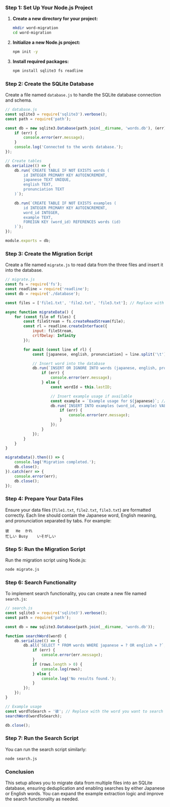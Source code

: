 ### Step 1: Set Up Your Node.js Project

1. **Create a new directory for your project:**
   ```bash
   mkdir word-migration
   cd word-migration
   ```

2. **Initialize a new Node.js project:**
   ```bash
   npm init -y
   ```

3. **Install required packages:**
   ```bash
   npm install sqlite3 fs readline
   ```

### Step 2: Create the SQLite Database

Create a file named `database.js` to handle the SQLite database connection and schema.

```javascript
// database.js
const sqlite3 = require('sqlite3').verbose();
const path = require('path');

const db = new sqlite3.Database(path.join(__dirname, 'words.db'), (err) => {
    if (err) {
        console.error(err.message);
    }
    console.log('Connected to the words database.');
});

// Create tables
db.serialize(() => {
    db.run(`CREATE TABLE IF NOT EXISTS words (
        id INTEGER PRIMARY KEY AUTOINCREMENT,
        japanese TEXT UNIQUE,
        english TEXT,
        pronunciation TEXT
    )`);

    db.run(`CREATE TABLE IF NOT EXISTS examples (
        id INTEGER PRIMARY KEY AUTOINCREMENT,
        word_id INTEGER,
        example TEXT,
        FOREIGN KEY (word_id) REFERENCES words (id)
    )`);
});

module.exports = db;
```

### Step 3: Create the Migration Script

Create a file named `migrate.js` to read data from the three files and insert it into the database.

```javascript
// migrate.js
const fs = require('fs');
const readline = require('readline');
const db = require('./database');

const files = ['file1.txt', 'file2.txt', 'file3.txt']; // Replace with your actual file names

async function migrateData() {
    for (const file of files) {
        const fileStream = fs.createReadStream(file);
        const rl = readline.createInterface({
            input: fileStream,
            crlfDelay: Infinity
        });

        for await (const line of rl) {
            const [japanese, english, pronunciation] = line.split('\t'); // Adjust based on your file format

            // Insert word into the database
            db.run(`INSERT OR IGNORE INTO words (japanese, english, pronunciation) VALUES (?, ?, ?)`, [japanese, english, pronunciation], function(err) {
                if (err) {
                    console.error(err.message);
                } else {
                    const wordId = this.lastID;

                    // Insert example usage if available
                    const example = `Example usage for ${japanese}`; // Replace with actual example extraction logic
                    db.run(`INSERT INTO examples (word_id, example) VALUES (?, ?)`, [wordId, example], function(err) {
                        if (err) {
                            console.error(err.message);
                        }
                    });
                }
            });
        }
    }
}

migrateData().then(() => {
    console.log('Migration completed.');
    db.close();
}).catch(err => {
    console.error(err);
    db.close();
});
```

### Step 4: Prepare Your Data Files

Ensure your data files (`file1.txt`, `file2.txt`, `file3.txt`) are formatted correctly. Each line should contain the Japanese word, English meaning, and pronunciation separated by tabs. For example:

```
彼	He	かれ
忙しい	Busy	いそがしい
```

### Step 5: Run the Migration Script

Run the migration script using Node.js:

```bash
node migrate.js
```

### Step 6: Search Functionality

To implement search functionality, you can create a new file named `search.js`:

```javascript
// search.js
const sqlite3 = require('sqlite3').verbose();
const path = require('path');

const db = new sqlite3.Database(path.join(__dirname, 'words.db'));

function searchWord(word) {
    db.serialize(() => {
        db.all(`SELECT * FROM words WHERE japanese = ? OR english = ?`, [word, word], (err, rows) => {
            if (err) {
                console.error(err.message);
            }
            if (rows.length > 0) {
                console.log(rows);
            } else {
                console.log('No results found.');
            }
        });
    });
}

// Example usage
const wordToSearch = '彼'; // Replace with the word you want to search
searchWord(wordToSearch);

db.close();
```

### Step 7: Run the Search Script

You can run the search script similarly:

```bash
node search.js
```

### Conclusion

This setup allows you to migrate data from multiple files into an SQLite database, ensuring deduplication and enabling searches by either Japanese or English words. You can expand the example extraction logic and improve the search functionality as needed.